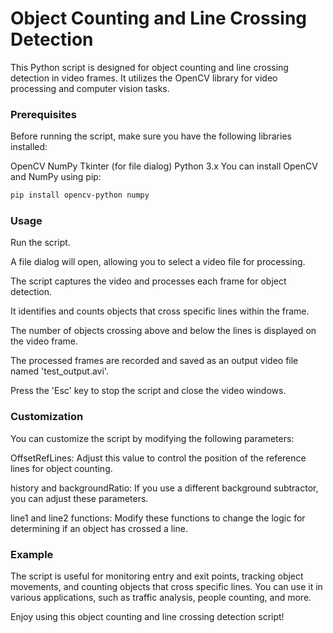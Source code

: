 # Object Counting and Line Crossing Detection
This Python script is designed for object counting and line crossing detection in video frames. It utilizes the OpenCV library for video processing and computer vision tasks.

### Prerequisites
Before running the script, make sure you have the following libraries installed:

OpenCV
NumPy
Tkinter (for file dialog)
Python 3.x
You can install OpenCV and NumPy using pip:
```bash
pip install opencv-python numpy
```
### Usage
Run the script.

A file dialog will open, allowing you to select a video file for processing.

The script captures the video and processes each frame for object detection.

It identifies and counts objects that cross specific lines within the frame.

The number of objects crossing above and below the lines is displayed on the video frame.

The processed frames are recorded and saved as an output video file named 'test_output.avi'.

Press the 'Esc' key to stop the script and close the video windows.

### Customization
You can customize the script by modifying the following parameters:

OffsetRefLines: Adjust this value to control the position of the reference lines for object counting.

history and backgroundRatio: If you use a different background subtractor, you can adjust these parameters.

line1 and line2 functions: Modify these functions to change the logic for determining if an object has crossed a line.

### Example
The script is useful for monitoring entry and exit points, tracking object movements, and counting objects that cross specific lines. You can use it in various applications, such as traffic analysis, people counting, and more.

Enjoy using this object counting and line crossing detection script!
